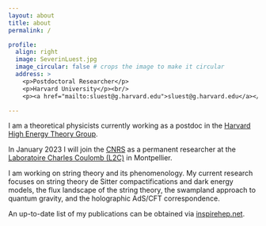 ```yaml
---
layout: about
title: about
permalink: /

profile:
  align: right
  image: SeverinLuest.jpg
  image_circular: false # crops the image to make it circular
  address: >
    <p>Postdoctoral Researcher</p>
    <p>Harvard University</p><br/>
    <p><a href="mailto:sluest@g.harvard.edu">sluest@g.harvard.edu</a></p>

---
```

<p>
I am a theoretical physicists currently working as a postdoc in the <a href="https://hetg.physics.harvard.edu/">Harvard High Energy Theory Group</a>.
</p>
<p>
In January 2023 I will join the <a href="https://www.cnrs.fr/">CNRS</a> as a permanent researcher at the <a href="https://coulomb.umontpellier.fr/">Laboratoire Charles Coulomb (L2C)</a> in Montpellier.
</p>
<p>
I am working on string theory and its phenomenology.
My current research focuses on string theory de Sitter compactifications and dark energy models, the flux landscape of the string theory, the swampland approach to quantum gravity, and the holographic AdS/CFT correspondence.  
</p>
<p>
An up-to-date list of my publications can be obtained via <a href="https://inspirehep.net/authors/1319562?ui-citation-summary=true">inspirehep.net</a>.
</p> 
